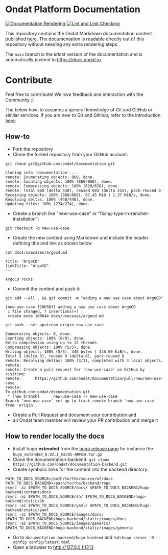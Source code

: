 # Ondat Platform Documentation

[![Documentation Rendering](https://github.com/ondat/documentation/actions/workflows/doc-rendering.yml/badge.svg)](https://github.com/ondat/documentation/actions/workflows/doc-rendering.yml)
[![Lint and Link Checking](https://github.com/ondat/documentation/actions/workflows/doc-linting.yml/badge.svg)](https://github.com/ondat/documentation/actions/workflows/doc-linting.yml)

This repository contains the Ondat Markdown documentation content published [here](https://docs.ondat.io).
The documentation is readable directly out of this repository without needing any extra rendering steps.

The `main` branch is the *latest* version of the documentation and is automatically pushed to <https://docs.ondat.io>.

# Contribute

Feel free to contribute! We love feedback and interaction with the Community ;)

The below how-to assumes a general knowledge of Git and GitHub or similar services.
If you are new to Git and GitHub, refer to the introduction [here](https://lab.github.com/githubtraining/introduction-to-github).

## How-to

* Fork the repository
* Clone the forked repository from your GitHub account:

```git clone git@github.com:ondat/documentation.git```

```
Cloning into 'documentation'...
remote: Enumerating objects: 860, done.
remote: Counting objects: 100% (860/860), done.
remote: Compressing objects: 100% (628/628), done.
remote: Total 860 (delta 448), reused 603 (delta 215), pack-reused 0
Receiving objects: 100% (860/860), 87.45 MiB | 1.37 MiB/s, done.
Resolving deltas: 100% (448/448), done.
Updating files: 100% (274/274), done.

```

* Create a branch like "new-use-case" or "fixing-type-in-rancher-installation":

```git checkout -b new-use-case```

* Create the new content using Markdown and include the header defining title and link as shown below

```
cat docs/usecases/argocd.md
---
title: "ArgoCD"
linkTitle: "ArgoCD"
---

ArgoCD rocks!
```

* Commit the content and push it:

```git add --all . && git commit -m "adding a new use case about ArgoCD"```

```
[new-use-case f20b38f] adding a new use case about ArgoCD
 1 file changed, 7 insertions(+)
 create mode 100644 docs/usecases/argocd.md
```

```git push --set-upstream origin new-use-case```

```
Enumerating objects: 8, done.
Counting objects: 100% (8/8), done.
Delta compression using up to 12 threads
Compressing objects: 100% (5/5), done.
Writing objects: 100% (5/5), 446 bytes | 446.00 KiB/s, done.
Total 5 (delta 3), reused 0 (delta 0), pack-reused 0
remote: Resolving deltas: 100% (3/3), completed with 3 local objects.
remote:
remote: Create a pull request for 'new-use-case' on GitHub by visiting:
remote:      https://github.com/ondat/documentation/pull/new/new-use-case
remote:
To github.com:ondat/documentation.git
 * [new branch]      new-use-case -> new-use-case
Branch 'new-use-case' set up to track remote branch 'new-use-case' from 'origin'.
 ```

* Create a Pull Request and document your contribution and
* an Ondat team member will review your PR contribution and merge it

## How to render locally the docs

* Install hugo __extended__ from the [hugo release
  page](https://github.com/gohugoio/hugo/releases) for instance the `hugo_extended_0.92.1_macOS-ARM64.tar.gz`
* Clone the documentation-backend: ```git clone https://github.com/ondat/documentation-backend.git```
* Create symbolic links for the content into the backend directory:

```shell
PATH_TO_DOCS_SOURCE=/path/to/the/source/of/docs
PATH_TO_DOCS_BACKEND=/path/to/the/backend/repo
rsync -az $PATH_TO_DOCS_SOURCE/docs/ $PATH_TO_DOCS_BACKEND/hugo-backend/content/docs
rsync -az $PATH_TO_DOCS_SOURCE/sh/ $PATH_TO_DOCS_BACKEND/hugo-backend/static/sh
rsync -az $PATH_TO_DOCS_SOURCE/yaml/ $PATH_TO_DOCS_BACKEND/hugo-backend/static/yaml
rsync -az $PATH_TO_DOCS_SOURCE/images/docs/ $PATH_TO_DOCS_BACKEND/hugo-backend/static/images/docs
rsync -az $PATH_TO_DOCS_SOURCE/images/generic/ $PATH_TO_DOCS_BACKEND/hugo-backend/static/images/generic
```

* Go to `documentation-backend/hugo-backend` and run ```hugo server -D --config config/latest.toml```
* Open a browser to <http://127.0.0.1:1313>
